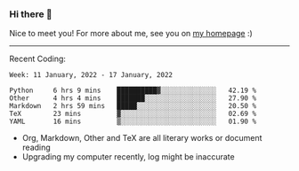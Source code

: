 ### Hi there 👋

Nice to meet you! For more about me, see you on [my homepage](https://jiayipan.me) :)

---

Recent Coding:
<!--START_SECTION:waka-->
```text
Week: 11 January, 2022 - 17 January, 2022

Python     6 hrs 9 mins    ██████████▓░░░░░░░░░░░░░░   42.19 % 
Other      4 hrs 4 mins    ███████░░░░░░░░░░░░░░░░░░   27.90 % 
Markdown   2 hrs 59 mins   █████░░░░░░░░░░░░░░░░░░░░   20.50 % 
TeX        23 mins         ▓░░░░░░░░░░░░░░░░░░░░░░░░   02.69 % 
YAML       16 mins         ▒░░░░░░░░░░░░░░░░░░░░░░░░   01.90 % 
```
<!--END_SECTION:waka-->
- Org, Markdown, Other and TeX are all literary works or document reading
- Upgrading my computer recently, log might be inaccurate
